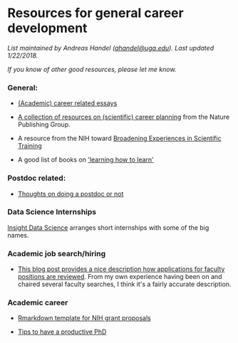 # Resources for general career development

*List maintained by Andreas Handel (ahandel@uga.edu). Last updated 1/22/2018.*

*If you know of other good resources, please let me know.*



### General:


- 	[(Academic) career related essays](https://www.insidehighered.com/career-advice/carpe-careers)

- [A collection of resources on (scientific) career planning](http://www.nature.com/scitable/topic/career-planning-14121550) from the Nature Publishing Group.

- A resource from the NIH toward [Broadening Experiences in Scientific Training](http://www.nihbest.org/)

* A good list of books on ['learning how to learn'](https://fastertomaster.com/ultimate-learning-how-to-learn-reading-list/)

### Postdoc related:

- 	[Thoughts on doing a postdoc or not](https://www.insidehighered.com/advice/2016/08/23/should-you-pursue-postdoc-or-not-essay)


### Data Science Internships
[Insight Data Science](http://www.triageconsulting.com/) arranges short internships with some of the big names.


### Academic job search/hiring

* [This blog post provides a nice description how applications for faculty positions are reviewed](https://chroniclevitae.com/news/1599-reading-your-application-file). From my own experience having been on and chaired several faculty searches, I think it's a fairly accurate description.


### Academic career

* [Rmarkdown template for NIH grant proposals](https://github.com/corybrunson/NIH-proposal-template)

* [Tips to have a productive PhD](https://www.castoredc.com/blog/50-actionable-tips-to-help-you-survive-your-phd/)